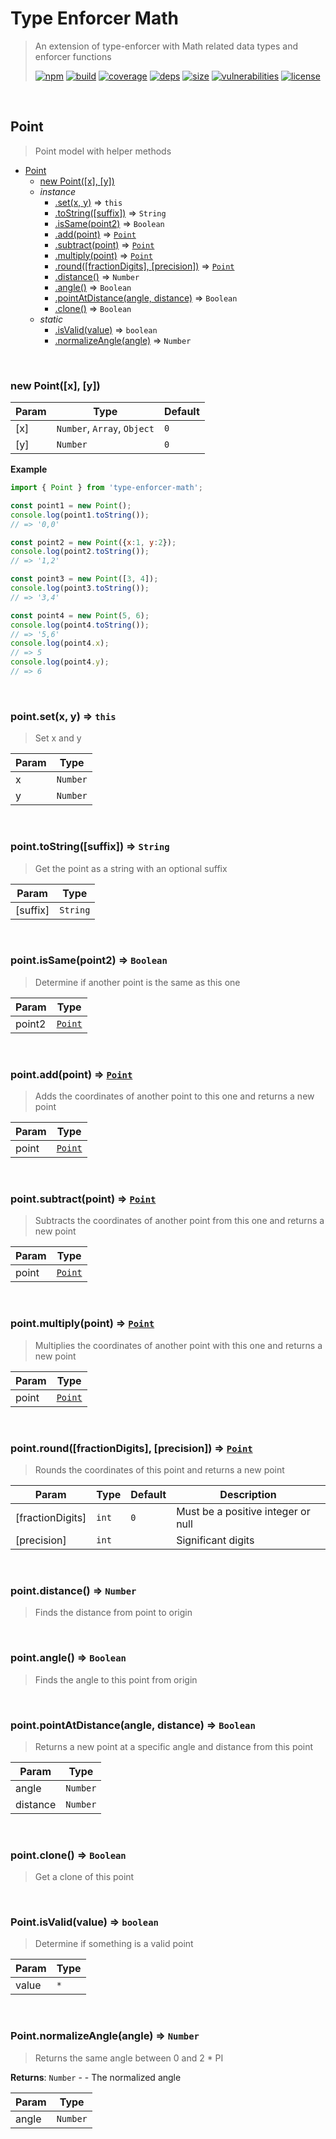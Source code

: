 # Type Enforcer Math

> An extension of type-enforcer with Math related data types and enforcer functions
>
> [![npm][npm]][npm-url]
[![build][build]][build-url]
[![coverage][coverage]][coverage-url]
[![deps][deps]][deps-url]
[![size][size]][size-url]
[![vulnerabilities][vulnerabilities]][vulnerabilities-url]
[![license][license]][license-url]


<br><a name="Point"></a>

## Point
> Point model with helper methods


* [Point](#Point)
    * [new Point([x], [y])](#new_Point_new)
    * _instance_
        * [.set(x, y)](#Point+set) ⇒ <code>this</code>
        * [.toString([suffix])](#Point+toString) ⇒ <code>String</code>
        * [.isSame(point2)](#Point+isSame) ⇒ <code>Boolean</code>
        * [.add(point)](#Point+add) ⇒ [<code>Point</code>](#Point)
        * [.subtract(point)](#Point+subtract) ⇒ [<code>Point</code>](#Point)
        * [.multiply(point)](#Point+multiply) ⇒ [<code>Point</code>](#Point)
        * [.round([fractionDigits], [precision])](#Point+round) ⇒ [<code>Point</code>](#Point)
        * [.distance()](#Point+distance) ⇒ <code>Number</code>
        * [.angle()](#Point+angle) ⇒ <code>Boolean</code>
        * [.pointAtDistance(angle, distance)](#Point+pointAtDistance) ⇒ <code>Boolean</code>
        * [.clone()](#Point+clone) ⇒ <code>Boolean</code>
    * _static_
        * [.isValid(value)](#Point.isValid) ⇒ <code>boolean</code>
        * [.normalizeAngle(angle)](#Point.normalizeAngle) ⇒ <code>Number</code>


<br><a name="new_Point_new"></a>

### new Point([x], [y])

| Param | Type | Default |
| --- | --- | --- |
| [x] | <code>Number</code>, <code>Array</code>, <code>Object</code> | <code>0</code> | 
| [y] | <code>Number</code> | <code>0</code> | 

**Example**  
``` javascriptimport { Point } from 'type-enforcer-math';const point1 = new Point();console.log(point1.toString());// => '0,0'const point2 = new Point({x:1, y:2});console.log(point2.toString());// => '1,2'const point3 = new Point([3, 4]);console.log(point3.toString());// => '3,4'const point4 = new Point(5, 6);console.log(point4.toString());// => '5,6'console.log(point4.x);// => 5console.log(point4.y);// => 6```

<br><a name="Point+set"></a>

### point.set(x, y) ⇒ <code>this</code>
> Set x and y


| Param | Type |
| --- | --- |
| x | <code>Number</code> | 
| y | <code>Number</code> | 


<br><a name="Point+toString"></a>

### point.toString([suffix]) ⇒ <code>String</code>
> Get the point as a string with an optional suffix


| Param | Type |
| --- | --- |
| [suffix] | <code>String</code> | 


<br><a name="Point+isSame"></a>

### point.isSame(point2) ⇒ <code>Boolean</code>
> Determine if another point is the same as this one


| Param | Type |
| --- | --- |
| point2 | [<code>Point</code>](#Point) | 


<br><a name="Point+add"></a>

### point.add(point) ⇒ [<code>Point</code>](#Point)
> Adds the coordinates of another point to this one and returns a new point


| Param | Type |
| --- | --- |
| point | [<code>Point</code>](#Point) | 


<br><a name="Point+subtract"></a>

### point.subtract(point) ⇒ [<code>Point</code>](#Point)
> Subtracts the coordinates of another point from this one and returns a new point


| Param | Type |
| --- | --- |
| point | [<code>Point</code>](#Point) | 


<br><a name="Point+multiply"></a>

### point.multiply(point) ⇒ [<code>Point</code>](#Point)
> Multiplies the coordinates of another point with this one and returns a new point


| Param | Type |
| --- | --- |
| point | [<code>Point</code>](#Point) | 


<br><a name="Point+round"></a>

### point.round([fractionDigits], [precision]) ⇒ [<code>Point</code>](#Point)
> Rounds the coordinates of this point and returns a new point


| Param | Type | Default | Description |
| --- | --- | --- | --- |
| [fractionDigits] | <code>int</code> | <code>0</code> | Must be a positive integer or null |
| [precision] | <code>int</code> |  | Significant digits |


<br><a name="Point+distance"></a>

### point.distance() ⇒ <code>Number</code>
> Finds the distance from point to origin


<br><a name="Point+angle"></a>

### point.angle() ⇒ <code>Boolean</code>
> Finds the angle to this point from origin


<br><a name="Point+pointAtDistance"></a>

### point.pointAtDistance(angle, distance) ⇒ <code>Boolean</code>
> Returns a new point at a specific angle and distance from this point


| Param | Type |
| --- | --- |
| angle | <code>Number</code> | 
| distance | <code>Number</code> | 


<br><a name="Point+clone"></a>

### point.clone() ⇒ <code>Boolean</code>
> Get a clone of this point


<br><a name="Point.isValid"></a>

### Point.isValid(value) ⇒ <code>boolean</code>
> Determine if something is a valid point


| Param | Type |
| --- | --- |
| value | <code>\*</code> | 


<br><a name="Point.normalizeAngle"></a>

### Point.normalizeAngle(angle) ⇒ <code>Number</code>
> Returns the same angle between 0 and 2 * PI

**Returns**: <code>Number</code> - - The normalized angle  

| Param | Type |
| --- | --- |
| angle | <code>Number</code> | 


[npm]: https://img.shields.io/npm/v/type-enforcer-math.svg
[npm-url]: https://npmjs.com/package/type-enforcer-math
[build]: https://travis-ci.org/DarrenPaulWright/type-enforcer-math.svg?branch&#x3D;master
[build-url]: https://travis-ci.org/DarrenPaulWright/type-enforcer-math
[coverage]: https://coveralls.io/repos/github/DarrenPaulWright/type-enforcer-math/badge.svg?branch&#x3D;master
[coverage-url]: https://coveralls.io/github/DarrenPaulWright/type-enforcer-math?branch&#x3D;master
[deps]: https://david-dm.org/darrenpaulwright/type-enforcer-math.svg
[deps-url]: https://david-dm.org/darrenpaulwright/type-enforcer-math
[size]: https://packagephobia.now.sh/badge?p&#x3D;type-enforcer-math
[size-url]: https://packagephobia.now.sh/result?p&#x3D;type-enforcer-math
[vulnerabilities]: https://snyk.io/test/github/DarrenPaulWright/type-enforcer-math/badge.svg?targetFile&#x3D;package.json
[vulnerabilities-url]: https://snyk.io/test/github/DarrenPaulWright/type-enforcer-math?targetFile&#x3D;package.json
[license]: https://img.shields.io/github/license/DarrenPaulWright/type-enforcer-math.svg
[license-url]: https://npmjs.com/package/type-enforcer-math/LICENSE.md
